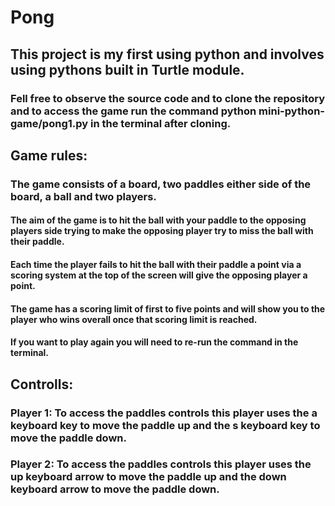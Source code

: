 # Pong 

## This project is my first using python and involves using pythons built in Turtle module. 

### Fell free to observe the source code and to clone the repository and to access the game run the command python mini-python-game/pong1.py in the terminal after cloning.

## Game rules:

### The game consists of a board, two paddles either side of the board, a ball and two players.

#### The aim of the game is to hit the ball with your paddle to the opposing players side trying to make the opposing player try to miss the ball with their paddle.
#### Each time the player fails to hit the ball with their paddle a point via a scoring system at the top of the screen will give the opposing player a point. 
#### The game has a scoring limit of first to five points and will show you to the player who wins overall once that scoring limit is reached. 
#### If you want to play again you will need to re-run the command in the terminal. 

## Controlls: 

### Player 1: To access the paddles controls this player uses the a keyboard key to move the paddle up and the s keyboard key to move the paddle down.

### Player 2: To access the paddles controls this player uses the up keyboard arrow to move the paddle up and the down keyboard arrow to move the paddle down.



